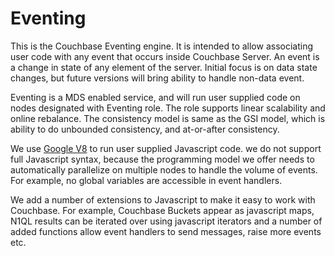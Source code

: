 Eventing
========

This is the Couchbase Eventing engine. It is intended to allow associating user code with any event that occurs
inside Couchbase Server. An event is a change in state of any element of the server. Initial focus is on data
state changes, but future versions will bring ability to handle non-data event.

Eventing is a MDS enabled service, and will run user supplied code on nodes designated with Eventing role. The
role supports linear scalability and online rebalance. The consistency model is same as the GSI model, which is
ability to do unbounded consistency, and at-or-after consistency.

We use [Google V8](https://developers.google.com/v8/) to run user supplied Javascript code. we do not support
full Javascript syntax, because the programming model we offer needs to automatically parallelize on multiple
nodes to handle the volume of events. For example, no global variables are accessible in event handlers.

We add a number of extensions to Javascript to make it easy to work with Couchbase. For example, Couchbase
Buckets appear as javascript maps, N1QL results can be iterated over using javascript iterators and a number
of added functions allow event handlers to send messages, raise more events etc.
